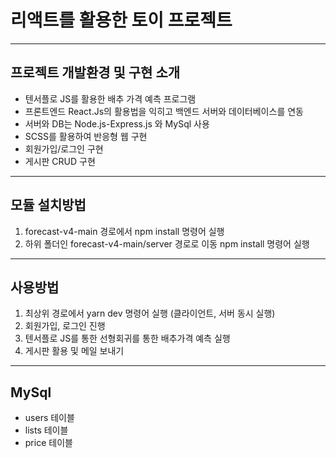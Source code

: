 # 리액트를 활용한 토이 프로젝트
---
## 프로젝트 개발환경 및 구현 소개
  + 텐서플로 JS를 활용한 배추 가격 예측 프로그램
  + 프론트엔드 React.Js의 활용법을 익히고 백엔드 서버와 데이터베이스를 연동
  + 서버와 DB는 Node.js-Express.js 와 MySql 사용
  + SCSS를 활용하여 반응형 웹 구현
  + 회원가입/로그인 구현
  + 게시판 CRUD 구현
  
---
## 모듈 설치방법
  1. forecast-v4-main 경로에서 npm install 명령어 실행
  2. 하위 폴더인 forecast-v4-main/server 경로로 이동 npm install 명령어 실행 
---
## 사용방법
  1. 최상위 경로에서 yarn dev 명령어 실행 (클라이언트, 서버 동시 실행)
  2. 회원가입, 로그인 진행
  3. 텐서플로 JS를 통한 선형회귀를 통한 배추가격 예측 실행
  4. 게시판 활용 및 메일 보내기
---
## MySql
  + users 테이블
  + lists 테이블
  + price 테이블
  
  
